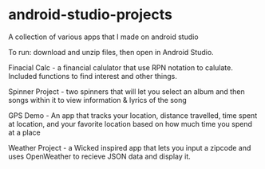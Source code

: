 # android-studio-projects
A collection of various apps that I made on android studio

To run: download and unzip files, then open in Android Studio. 

Finacial Calc - a financial calulator that use RPN notation to calulate. Included functions to find interest and other things.

Spinner Project - two spinners that will let you select an album and then songs within it to view information & lyrics of the song

GPS Demo - An app that tracks your location, distance travelled, time spent at location, and your favorite location based on how much time you spend at a place

Weather Project - a Wicked inspired app that lets you input a zipcode and uses OpenWeather to recieve JSON data and display it. 
